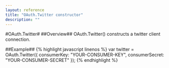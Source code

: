 ```yaml
---
layout: reference
title: "OAuth.Twitter constructor"
description: ""
---
```


#OAuth.Twitter#
##Overview##
OAuth.Twitter() constructs a twitter client connection.

##Example##
{% highlight javascript linenos %}
var twitter = OAuth.Twitter({
    consumerKey: "YOUR-CONSUMER-KEY",
    consumerSecret: "YOUR-CONSUMER-SECRET"
});
{% endhighlight %}